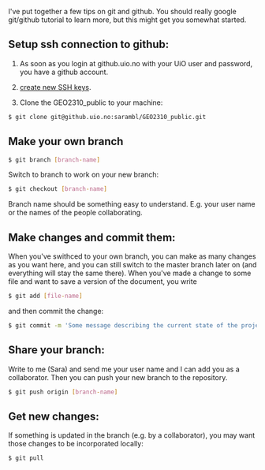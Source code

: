 I've put together a few tips on git and github. You should really google git/github tutorial to learn more, but this might get you somewhat started. 

## Setup ssh connection to github:

1. As soon as you login at github.uio.no with your UiO user and password, you have a github account. 

2. [create new SSH keys](https://help.github.com/articles/generating-a-new-ssh-key-and-adding-it-to-the-ssh-agent/#generating-a-new-ssh-key).

3. Clone the GEO2310_public to your machine:
```bash
$ git clone git@github.uio.no:sarambl/GEO2310_public.git
```

## Make your own branch

```bash
$ git branch [branch-name]
```
Switch to branch to work on your new branch:
```bash
$ git checkout [branch-name]
```
Branch name should be something easy to understand. E.g. your user name or the names of the people collaborating.
## Make changes and commit them:

When you've swithced to your own branch, you can make as many changes as you want here, and you can still switch to the master branch later on (and everything will stay the same there). 
When you've made a change to some file and want to save a version of the document, you write

```bash
$ git add [file-name]
```
and then commit the change:
```bash
$ git commit -m 'Some message describing the current state of the project (what did you change etc)'
```

## Share your branch:
Write to me (Sara) and send me your user name and I can add you as a collaborator. Then you can push your new branch to the repository.
```bash
$ git push origin [branch-name]
```
## Get new changes:
If something is updated in the branch (e.g. by a collaborator), you may want those changes to be incorporated locally:
```bash
$ git pull
```
